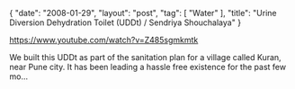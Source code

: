{
   "date": "2008-01-29",
   "layout": "post",
   "tag": [
      "Water"
   ],
   "title": "Urine Diversion Dehydration Toilet (UDDt) / Sendriya Shouchalaya"
}

https://www.youtube.com/watch?v=Z485sgmkmtk  

We built this UDDt as part of the sanitation plan for a village called Kuran, near Pune city. It has been leading a hassle free existence for the past few mo...